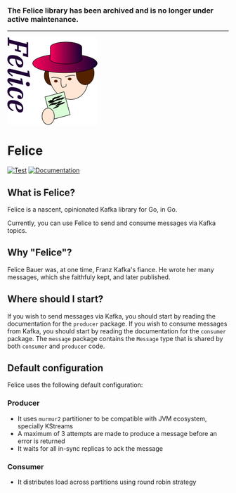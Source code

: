 ### **The Felice library has been archived and is no longer under active maintenance.**

---

![](https://raw.githubusercontent.com/heetch/felice/master/felice.png)

# Felice
[![Test](https://github.com/heetch/felice/workflows/Test/badge.svg)](https://github.com/heetch/felice/actions)
[![Documentation](https://godoc.org/github.com/heetch/felice?status.svg)](http://godoc.org/github.com/heetch/felice) 

## What is Felice?
Felice is a nascent, opinionated Kafka library for Go, in Go.

Currently, you can use Felice to send and consume messages via Kafka topics.

## Why "Felice"?
Felice Bauer was, at one time, Franz Kafka's fiance.  He wrote her many messages, which she faithfuly kept, and later published.

## Where should I start?
If you wish to send messages via Kafka, you should start by reading
the documentation for the `producer` package.  If you wish to consume
messages from Kafka, you should start by reading the documentation for
the `consumer` package.  The `message` package contains the `Message` type that is
shared by both `consumer` and `producer` code.

## Default configuration

Felice uses the following default configuration:

### Producer

* It uses `murmur2` partitioner to be compatible with JVM ecosystem, specially KStreams
* A maximum of 3 attempts are made to produce a message before an error is returned
* It waits for all in-sync replicas to ack the message

### Consumer

* It distributes load across partitions using round robin strategy
